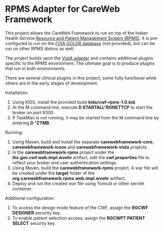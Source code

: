 # RPMS Adapter for CareWeb Framework
This project allows the CareWeb Framework to run on top of the Indian Health Service [Resource and Patient Management System (RPMS)](http://www.ihs.gov/rpms/).  It is pre-configured to run on the  [FOIA GOLDB database](http://sourceforge.net/projects/foiarpms/)  (not provided), but can be run on other RPMS distros as well.

The project builds upon the [VistA adapter](https://github.com/carewebframework/carewebframework-vista) and contains
additional plugins specific to the RPMS environment.  The ultimate goal is to produce plugins that run in both environments.

There are several clinical plugins in this project, some fully functional while others are in the early
stages of development.

Installation:

1. Using KIDS, install the provided build <b>kids/cwf-rpms-1.0.kid</b>.
2. At the M command line, execute <b>D STARTALL^RGNETTCP</b> to start the broker on port 9300.
3. If TaskMan is not running, it may be started from the M command line by entering <b>D ^ZTMB</b>.

Running:

1. Using Maven, build and install the separate <b>carewebframework-core</b>, <b>carewebframework-icons</b> and <b>carewebframework-vista</b> projects.
2. In the <b>carewebframework-rpms</b> project under the <b>ihs.gov.cwf.web.impl.wvehr</b> artifact, edit the <b>cwf.properties</b> file to reflect your broker and user authentication settings.
3. Using Maven, build the <b>carewebframework-rpms</b> project.  A war file will be created under the <b>target</b> folder of the <b>org.carewebframework.rpms.web.impl.wvehr</b> artifact.
4. Deploy and run the created war file using Tomcat or other servlet container.

Additional configuration:

1. To access the design mode feature of the CWF, assign the <b>RGCWF DESIGNER</b> security key.
2. To enable patient selection access, assign the <b>RGCWPT PATIENT SELECT</b> security key.
